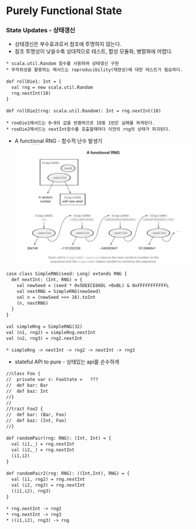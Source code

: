 # Purely Functional State

### State Updates - 상태갱신
* 상태갱신은 부수효과로서 참조에 투명하지 않는다.
* 참조 투명성이 낮을수록 상대적으로 테스트, 합성 모듈화, 병렬화에 어렵다.
```
* scala.util.Random 함수를 사용하여 상태갱신 구현
* 무작위성을 활용하는 메서드는 reproducibility(재현성)에 대한 테스트가 필요하다.

def rollDie1: Int = {
  val rng = new scala.util.Random
  rng.nextInt(10)
}

def rollDie2(rng: scala.util.Random): Int = rng.nextInt(10)

* rooDie1메서드는 0~9의 값을 반환하므로 10중 1번은 실패를 하게된다.
* rooDie2메서드는 nextInt함수를 호출할때마다 이전의 rng의 상태가 파괴된다.
```


* A functional RNG - 함수적 난수 발생기
![pureFunctionRNG](/src/main/scala-2.12/ch6/image/pureFunctionRNG.png)
```
case class SimpleRNG(seed: Long) extends RNG {
  def nextInt: (Int, RNG) = {
    val newSeed = (seed * 0x5DEECE66DL +0xBL) & 0xFFFFFFFFFFFL
    val nextRNG = SimpleRNG(newSeed)
    val n = (newSeed >>> 16).toInt
    (n, nextRNG)
  }
}

val simpleRng = SimpleRNG(32)
val (n1, rng2) = simpleRng.nextInt
val (n2, rng3) = rng2.nextInt

* simpleRng -> nextInt -> rng2 -> nextInt -> rng3

```

* stateful API to pure - 상태있는 api를 순수하게
```
//class Foo {
//  private var s: FooState =   ???
//  def bar: Bar
//  def baz: Int
//}
//
//trait Foo2 {
//  def bar: (Bar, Foo)
//  def baz: (Int, Foo)
//}

def randomPair(rng: RNG): (Int, Int) = {
  val (i1,_) = rng.nextInt
  val (i2,_) = rng.nextInt
  (i1,i2)
}

def randomPair2(rng: RNG): ((Int,Int), RNG) = {
  val (i1, rng2) = rng.nextInt
  val (i2, rng3) = rng.nextInt
  ((i1,i2), rng3)
}

* rng.nextInt -> rng2
* rng.nextInt -> rng3
* ((i1,i2), rng3) -> rng

```

